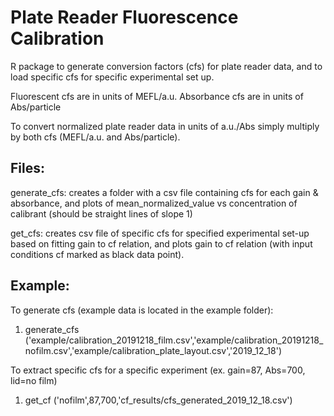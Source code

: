 # Plate Reader Fluorescence Calibration

R package to generate conversion factors (cfs) for plate reader data, and to load specific cfs for specific experimental set up. 

Fluorescent cfs are in units of MEFL/a.u.
Absorbance cfs are in units of Abs/particle

To convert normalized plate reader data in units of a.u./Abs simply multiply by both cfs (MEFL/a.u. and Abs/particle). 


## Files: 
generate_cfs: creates a folder with a csv file containing cfs for each gain & absorbance, and plots of mean_normalized_value vs concentration of calibrant (should be straight lines of slope 1) 

get_cfs: creates csv file of specific cfs for specified experimental set-up based on fitting gain to cf relation, and plots gain to cf relation (with input conditions cf marked as black data point). 


## Example:

To generate cfs (example data is located in the example folder):
  1. generate_cfs ('example/calibration_20191218_film.csv','example/calibration_20191218_nofilm.csv','example/calibration_plate_layout.csv','2019_12_18') 


To extract specific cfs for a specific experiment (ex. gain=87, Abs=700, lid=no film)
  1. get_cf ('nofilm',87,700,'cf_results/cfs_generated_2019_12_18.csv')

